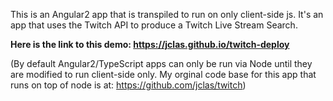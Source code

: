 
This is an Angular2 app that is transpiled to run on only client-side js.
It's an app that uses the Twitch API to produce a Twitch Live Stream Search.

**Here is the link to this demo: https://jclas.github.io/twitch-deploy**


(By default Angular2/TypeScript apps can only be run via Node until they are modified to run client-side only. My orginal code base for this app that runs on top of node is at: https://github.com/jclas/twitch)

